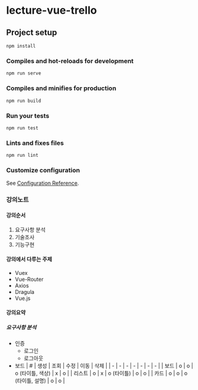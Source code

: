 # lecture-vue-trello

## Project setup
```
npm install
```

### Compiles and hot-reloads for development
```
npm run serve
```

### Compiles and minifies for production
```
npm run build
```

### Run your tests
```
npm run test
```

### Lints and fixes files
```
npm run lint
```

### Customize configuration
See [Configuration Reference](https://cli.vuejs.org/config/).

### 강의노트

#### 강의순서
1. 요구사항 분석
2. 기술조사
3. 기능구현

#### 강의에서 다루는 주제
* Vuex
* Vue-Router
* Axios
* Dragula
* Vue.js

#### 강의요약
##### 요구사항 분석
* 인증
  - 로그인
  - 로그아웃
* 보드
| # | 생성 | 조회 | 수정 | 이동 | 삭제 |
| - | - | - | - | - | - | - |
| 보드 | o | o | o (타이틀, 색상) | x | o |
| 리스트 | o | x | o (타이틀) | o | o |
| 카드 | o | o | o (타이틀, 설명) | o | o |

